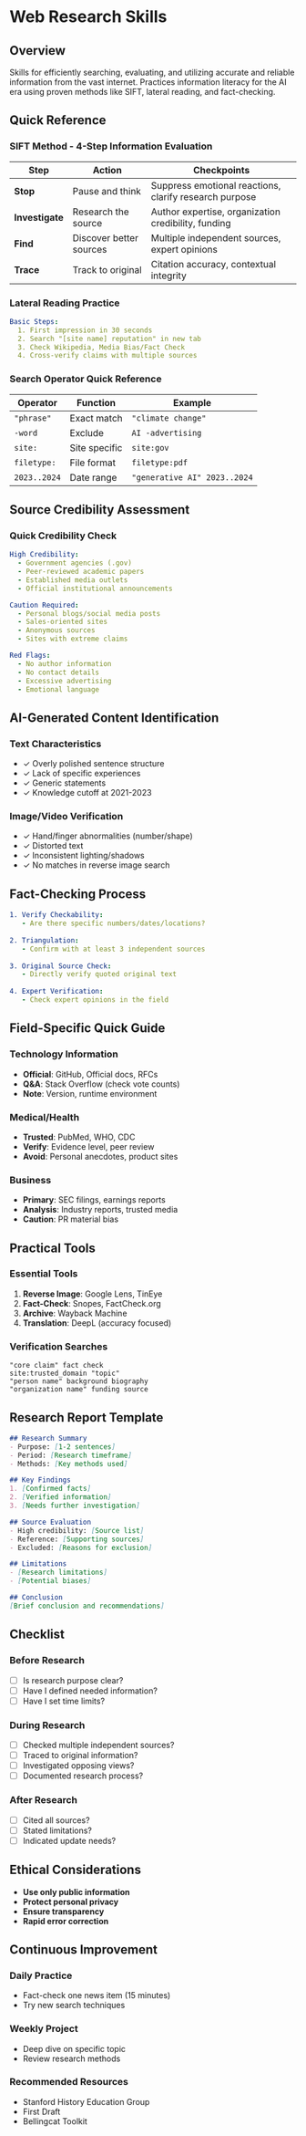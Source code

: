 # Web Research Skills

## Overview

Skills for efficiently searching, evaluating, and utilizing accurate and reliable information from the vast internet. Practices information literacy for the AI era using proven methods like SIFT, lateral reading, and fact-checking.

## Quick Reference

### SIFT Method - 4-Step Information Evaluation

| Step | Action | Checkpoints |
|------|--------|-------------|
| **Stop** | Pause and think | Suppress emotional reactions, clarify research purpose |
| **Investigate** | Research the source | Author expertise, organization credibility, funding |
| **Find** | Discover better sources | Multiple independent sources, expert opinions |
| **Trace** | Track to original | Citation accuracy, contextual integrity |

### Lateral Reading Practice

```yaml
Basic Steps:
  1. First impression in 30 seconds
  2. Search "[site name] reputation" in new tab
  3. Check Wikipedia, Media Bias/Fact Check
  4. Cross-verify claims with multiple sources
```

### Search Operator Quick Reference

| Operator | Function | Example |
|----------|----------|---------|
| `"phrase"` | Exact match | `"climate change"` |
| `-word` | Exclude | `AI -advertising` |
| `site:` | Site specific | `site:gov` |
| `filetype:` | File format | `filetype:pdf` |
| `2023..2024` | Date range | `"generative AI" 2023..2024` |

## Source Credibility Assessment

### Quick Credibility Check

```yaml
High Credibility:
  - Government agencies (.gov)
  - Peer-reviewed academic papers
  - Established media outlets
  - Official institutional announcements

Caution Required:
  - Personal blogs/social media posts
  - Sales-oriented sites
  - Anonymous sources
  - Sites with extreme claims

Red Flags:
  - No author information
  - No contact details
  - Excessive advertising
  - Emotional language
```

## AI-Generated Content Identification

### Text Characteristics

- ✓ Overly polished sentence structure
- ✓ Lack of specific experiences
- ✓ Generic statements
- ✓ Knowledge cutoff at 2021-2023

### Image/Video Verification

- ✓ Hand/finger abnormalities (number/shape)
- ✓ Distorted text
- ✓ Inconsistent lighting/shadows
- ✓ No matches in reverse image search

## Fact-Checking Process

```yaml
1. Verify Checkability:
   - Are there specific numbers/dates/locations?
   
2. Triangulation:
   - Confirm with at least 3 independent sources
   
3. Original Source Check:
   - Directly verify quoted original text
   
4. Expert Verification:
   - Check expert opinions in the field
```

## Field-Specific Quick Guide

### Technology Information
- **Official**: GitHub, Official docs, RFCs
- **Q&A**: Stack Overflow (check vote counts)
- **Note**: Version, runtime environment

### Medical/Health
- **Trusted**: PubMed, WHO, CDC
- **Verify**: Evidence level, peer review
- **Avoid**: Personal anecdotes, product sites

### Business
- **Primary**: SEC filings, earnings reports
- **Analysis**: Industry reports, trusted media
- **Caution**: PR material bias

## Practical Tools

### Essential Tools
1. **Reverse Image**: Google Lens, TinEye
2. **Fact-Check**: Snopes, FactCheck.org
3. **Archive**: Wayback Machine
4. **Translation**: DeepL (accuracy focused)

### Verification Searches
```
"core claim" fact check
site:trusted_domain "topic"
"person name" background biography
"organization name" funding source
```

## Research Report Template

```markdown
## Research Summary
- Purpose: [1-2 sentences]
- Period: [Research timeframe]
- Methods: [Key methods used]

## Key Findings
1. [Confirmed facts]
2. [Verified information]
3. [Needs further investigation]

## Source Evaluation
- High credibility: [Source list]
- Reference: [Supporting sources]
- Excluded: [Reasons for exclusion]

## Limitations
- [Research limitations]
- [Potential biases]

## Conclusion
[Brief conclusion and recommendations]
```

## Checklist

### Before Research
- [ ] Is research purpose clear?
- [ ] Have I defined needed information?
- [ ] Have I set time limits?

### During Research
- [ ] Checked multiple independent sources?
- [ ] Traced to original information?
- [ ] Investigated opposing views?
- [ ] Documented research process?

### After Research
- [ ] Cited all sources?
- [ ] Stated limitations?
- [ ] Indicated update needs?

## Ethical Considerations

- **Use only public information**
- **Protect personal privacy**
- **Ensure transparency**
- **Rapid error correction**

## Continuous Improvement

### Daily Practice
- Fact-check one news item (15 minutes)
- Try new search techniques

### Weekly Project
- Deep dive on specific topic
- Review research methods

### Recommended Resources
- Stanford History Education Group
- First Draft
- Bellingcat Toolkit